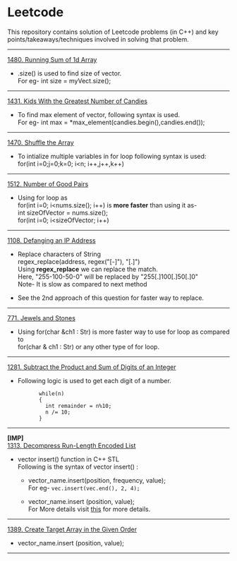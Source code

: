 # Leetcode
This repository contains solution of Leetcode problems (in C++) and key points/takeaways/techniques involved in solving that problem.


---

[1480. Running Sum of 1d Array](https://leetcode.com/problems/running-sum-of-1d-array/)
+ .size() is used to find size of vector.  
  For eg- int size = myVect.size();
  
---
  
[1431. Kids With the Greatest Number of Candies](https://leetcode.com/problems/kids-with-the-greatest-number-of-candies/)
+ To find max element of vector, following syntax is used.  
  For eg- int max = *max_element(candies.begin(),candies.end());
    
---

[1470. Shuffle the Array](https://leetcode.com/problems/shuffle-the-array/)
+ To intialize multiple variables in for loop following syntax is used:  
  for(int i=0;j=0;k=0; i<n; i++,j++,k++)
  
---

[1512. Number of Good Pairs](https://leetcode.com/problems/number-of-good-pairs/)  
+ Using for loop as  
  for(int i=0; i<nums.size(); i++)
  is **more faster** than using it as-  
  int sizeOfVector = nums.size();  
  for(int i=0; i<sizeOfVector; i++)  
  
---

[1108. Defanging an IP Address](https://leetcode.com/problems/defanging-an-ip-address/)  
+ Replace characters of String  
  regex_replace(address, regex("[-]"), "[.]")  
  Using **regex_replace** we can replace the match.  
  Here, "255-100-50-0" will be replaced by "255[.]100[.]50[.]0"  
  Note- It is slow as compared to next method  
  
+ See the 2nd approach of this question for faster way to replace.  

---
 
[771. Jewels and Stones](https://leetcode.com/problems/jewels-and-stones/)
+ Using for(char &ch1 : Str) is more faster way to use for loop as compared to  
  for(char & ch1 : Str) or any other type of for loop.
  
---

[1281. Subtract the Product and Sum of Digits of an Integer](https://leetcode.com/problems/subtract-the-product-and-sum-of-digits-of-an-integer/)
+ Following logic is used to get each digit of a number.  
```
          while(n)
          {
            int remainder = n%10; 
            n /= 10;
          }
```

---

**[IMP]**  
[1313. Decompress Run-Length Encoded List](https://leetcode.com/problems/decompress-run-length-encoded-list/)
+ vector insert() function in C++ STL  
  Following is the syntax of vector insert() :  
  
  + vector_name.insert(position, frequency, value);  
    For eg- ``` vec.insert(vec.end(), 2, 4); ```  
    
  + vector_name.insert (position, value);  
    For More details visit [this](https://www.geeksforgeeks.org/vector-insert-function-in-c-stl/) for more details.
    
---

[1389. Create Target Array in the Given Order](https://leetcode.com/problems/create-target-array-in-the-given-order/)
+ vector_name.insert (position, value);

---
